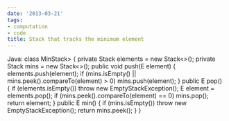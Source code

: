 ```yaml
---
date: '2013-03-21'
tags:
- computation
- code
title: Stack that tracks the minimum element
---
```


Java: class MinStack> { private Stack elements = new Stack<>(); private Stack mins = new Stack<>(); public void push(E element) { elements.push(element); if (mins.isEmpty() || mins.peek().compareTo(element) > 0) mins.push(element); } public E pop() { if (elements.isEmpty()) throw new EmptyStackException(); E element = elements.pop(); if (mins.peek().compareTo(element) == 0) mins.pop(); return element; } public E min() { if (mins.isEmpty()) throw new EmptyStackException(); return mins.peek(); } }
